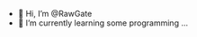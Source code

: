 - 👋 Hi, I’m @RawGate
- 🌱 I’m currently learning some programming ...

<!---
RawGate/RawGate is a ✨ special ✨ repository because its `README.md` (this file) appears on your GitHub profile.
You can click the Preview link to take a look at your changes.
--->
